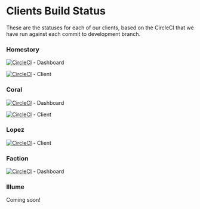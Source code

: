 # Clients Build Status

These are the statuses for each of our clients, based on the CircleCI that we have run against each commit to development branch.

### Homestory
[![CircleCI](https://circleci.com/gh/pandatech-io/kirin-dashboard.svg?style=svg&circle-token=dd3e121c2cf9c91ab70fa4a3e7562860f6452a9e)](https://circleci.com/gh/pandatech-io/kirin-dashboard) - Dashboard

[![CircleCI](https://circleci.com/gh/pandatech-io/kirin-web.svg?style=svg&circle-token=af1777b594f809594b043871e9419c9271bf8267)](https://circleci.com/gh/pandatech-io/kirin-web) - Client 


### Coral
[![CircleCI](https://circleci.com/gh/pandatech-io/coral-CMS.svg?style=svg&circle-token=6b06c63e83f52dc127a33eef43c220a7820dcc52)](https://circleci.com/gh/pandatech-io/coral-CMS) - Dashboard

[![CircleCI](https://circleci.com/gh/pandatech-io/coral-web.svg?style=svg&circle-token=40d31e041c68c11f2b522be44eb991f80944b1ba)](https://circleci.com/gh/pandatech-io/coral-web) - Client


### Lopez 
[![CircleCI](https://circleci.com/gh/pandatech-io/lopez.svg?style=svg&circle-token=4c9384754f9f89a2f6c7a4f4182407f50e09e56d)](https://circleci.com/gh/pandatech-io/lopez) - Client


### Faction
[![CircleCI](https://circleci.com/gh/pandatech-io/faction-cms.svg?style=svg&circle-token=3befea633d400cb9e140cff6c70a2d011bcb31e8)](https://circleci.com/gh/pandatech-io/faction-cms) - Dashboard


### Illume
Coming soon!
